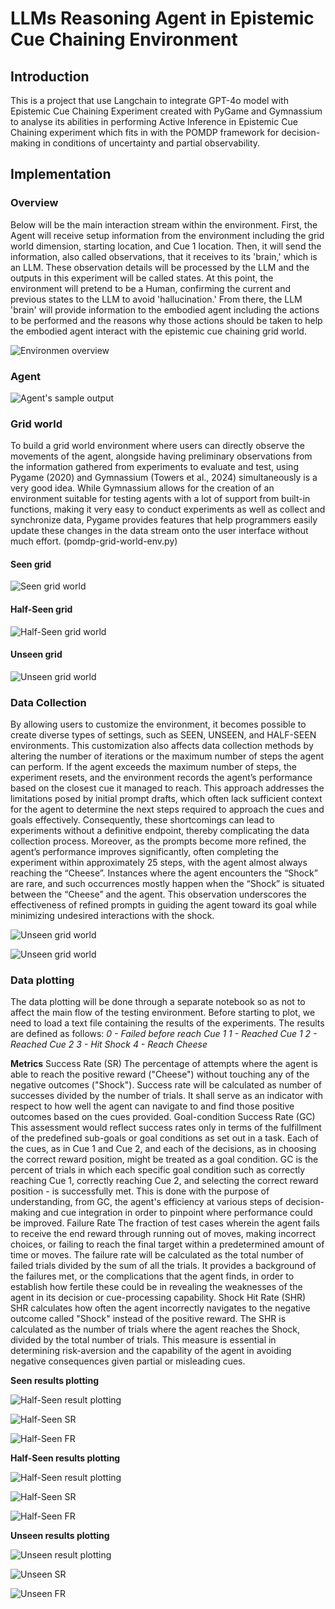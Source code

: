 # LLMs Reasoning Agent in Epistemic Cue Chaining Environment

## Introduction

This is a project that use Langchain to integrate GPT-4o model with Epistemic Cue Chaining Experiment created with PyGame and Gymnassium to analyse its abilities in performing Active Inference in Epistemic Cue Chaining experiment which fits in with the POMDP framework for decision-making in conditions of uncertainty and partial observability.

## Implementation

### Overview

Below will be the main interaction stream within the environment. First, the Agent will receive setup information from the environment including the grid world dimension, starting location, and Cue 1 location. Then, it will send the information, also called observations, that it receives to its 'brain,' which is an LLM. These observation details will be processed by the LLM and the outputs in this experiment will be called states. At this point, the environment will pretend to be a Human, confirming the current and previous states to the LLM to avoid 'hallucination.' From there, the LLM 'brain' will provide information to the embodied agent including the actions to be performed and the reasons why those actions should be taken to help the embodied agent interact with the epistemic cue chaining grid world.

![Environmen overview](/image/overview.png "This is Environment overview")


### Agent

![Agent's sample output](/image/sample-output.png "This is Agent's sample output")

### Grid world

To build a grid world environment where users can directly observe the movements of the agent, alongside having preliminary observations from the information gathered from experiments to evaluate and test, using Pygame (2020) and Gymnassium (Towers et al., 2024) simultaneously is a very good idea. While Gymnassium allows for the creation of an environment suitable for testing agents with a lot of support from built-in functions, making it very easy to conduct experiments as well as collect and synchronize data, Pygame provides features that help programmers easily update these changes in the data stream onto the user interface without much effort. (pomdp-grid-world-env.py)

#### Seen grid

![Seen grid world](/image/seen-grid-01.png "This is a Seen grid world with same experiment every time.")

#### Half-Seen grid

![Half-Seen grid world](/image/half-seen-grid.png "This is a Half-Seen grid with random agent's location and cues' location")

#### Unseen grid

![Unseen grid world](/image/unseen-grid.png "This is a Unseen grid with fully random locations.")

### Data Collection

By allowing users to customize the environment, it becomes possible to create diverse types of settings, such as SEEN, UNSEEN, and HALF-SEEN environments. This customization also affects data collection methods by altering the number of iterations or the maximum number of steps the agent can perform. If the agent exceeds the maximum number of steps, the experiment resets, and the environment records the agent’s performance based on the closest cue it managed to reach. This approach addresses the limitations posed by initial prompt drafts, which often lack sufficient context for the agent to determine the next steps required to approach the cues and goals effectively. Consequently, these shortcomings can lead to experiments without a definitive endpoint, thereby complicating the data collection process.
Moreover, as the prompts become more refined, the agent’s performance improves significantly, often completing the experiment within approximately 25 steps, with the agent almost always reaching the “Cheese”. Instances where the agent encounters the “Shock” are rare, and such occurrences mostly happen when the “Shock” is situated between the “Cheese” and the agent. This observation underscores the effectiveness of refined prompts in guiding the agent toward its goal while minimizing undesired interactions with the shock.

![Unseen grid world](/image/experiments-with-50steps.png "This is a Unseen grid with fully random locations.")

![Unseen grid world](/image/experiments-with-high-requirements.png "This is a Unseen grid with fully random locations.")


### Data plotting

The data plotting will be done through a separate notebook so as not to affect the main flow of the testing environment. Before starting to plot, we need to load a text file containing the results of the experiments. The results are defined as follows:
*0 - Failed before reach Cue 1
1 - Reached Cue 1
2 - Reached Cue 2
3 - Hit Shock
4 - Reach Cheese*

**Metrics**
Success Rate (SR)
The percentage of attempts where the agent is able to reach the positive reward ("Cheese") without touching any of the negative outcomes ("Shock"). Success rate will be calculated as number of successes divided by the number of trials. 
It shall serve as an indicator with respect to how well the agent can navigate to and find those positive outcomes based on the cues provided.
Goal-condition Success Rate (GC)
This assessment would reflect success rates only in terms of the fulfillment of the predefined sub-goals or goal conditions as set out in a task. Each of the cues, as in Cue 1 and Cue 2, and each of the decisions, as in choosing the correct reward position, might be treated as a goal condition. GC is the percent of trials in which each specific goal condition  such as correctly reaching Cue 1, correctly reaching Cue 2, and selecting the correct reward position - is successfully met.
This is done with the purpose of understanding, from GC, the agent's efficiency at various steps of decision-making and cue integration in order to pinpoint where performance could be improved.
Failure Rate
The fraction of test cases wherein the agent fails to receive the end reward through running out of moves, making incorrect choices, or failing to reach the final target within a predetermined amount of time or moves. The failure rate will be calculated as the total number of failed trials divided by the sum of all the trials. 
It provides a background of the failures met, or the complications that the agent finds, in order to establish how fertile these could be in revealing the weaknesses of the agent in its decision or cue-processing capability.
Shock Hit Rate (SHR)
SHR calculates how often the agent incorrectly navigates to the negative outcome called "Shock" instead of the positive reward. The SHR is calculated as the number of trials where the agent reaches the Shock, divided by the total number of trials.
This measure is essential in determining risk-aversion and the capability of the agent in avoiding negative consequences given partial or misleading cues.


**Seen results plotting**

![Half-Seen result plotting](/image/seen/result.png "This is Seen's results plotting")

![Half-Seen SR](/image/seen/sr.png "This is Seen's SR plotting")


![Half-Seen FR](/image/seen/sr.png "This is Seen's FR plotting")

**Half-Seen results plotting**

![Half-Seen result plotting](/image/half-seen/result.png "This is Half-Seen's results plotting")



![Half-Seen SR](/image/half-seen/sr.png "This is Half-Seen's SR plotting")


![Half-Seen FR](/image/half-seen/sr.png "This is Half-Seen's FR plotting")

**Unseen results plotting**

![Unseen result plotting](/image/unseen/result.png "This is Unseen's results plotting")


![Unseen SR](/image/unseen/sr.png "This is Unseen's SR plotting")



![Unseen FR](/image/unseen/sr.png "This is Unseen's FR plotting")